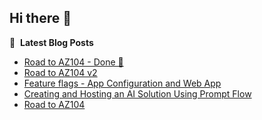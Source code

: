 ## Hi there 👋





📕 &nbsp;**Latest Blog Posts**
<!-- BLOG-POST-LIST:START -->
- [Road to AZ104 - Done 🎉](https://www.radekpadrta.cz/zet/articles/road-to-az104-v3/)
- [Road to AZ104 v2](https://www.radekpadrta.cz/zet/articles/road-to-az104-v2/)
- [Feature flags - App Configuration and Web App](https://www.radekpadrta.cz/zet/articles/feature-flags/)
- [Creating and Hosting an AI Solution Using Prompt Flow](https://www.radekpadrta.cz/zet/articles/creating-and-hosting-an-ai-solution-using-prompt-flow/)
- [Road to AZ104](https://www.radekpadrta.cz/zet/articles/road-to-az104/)
<!-- BLOG-POST-LIST:END -->
